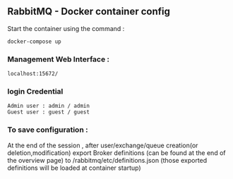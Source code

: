 ## RabbitMQ - Docker container config

Start the container using the command :
```console
docker-compose up
```

### Management Web Interface :
```text
localhost:15672/
```

### login Credential
```text
Admin user : admin / admin
Guest user : guest / guest
```


### To save configuration : 
At the end of the session , after user/exchange/queue creation(or deletion,modification) export Broker definitions (can be found at the end of the overview page) to /rabbitmq/etc/definitions.json (those exported definitions will be loaded at container startup)
